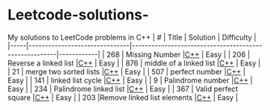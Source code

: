 # Leetcode-solutions-
My solutions to LeetCode problems in C++
| #   | Title                   | Solution                                              | Difficulty |
|-----|-------------------------------|-------------------------------------------------------|------------|
| 268 | Missing Number                |[C++](./268-%20missing%20number.cpp)                   | Easy       |
| 206 | Reverse a linked list         |[C++](206-%20Reverse%20linked%20list.cpp)              | Easy       |
| 876 | middle of a linked list       |[C++](876-%20Middle%20of%20the%20linked%20list.cpp)    | Easy       |
| 21  | merge two sorted lists        |[C++](21-%20Merge%20two%20sorted%20lists.cpp)          | Easy       |
| 507 | perfect number                |[C++](507-%20Perfect%20number.cpp)                     | Easy       |
| 141 | linked list cycle             |[C++](141-%20Linked%20list%20cycle.cpp)                | Easy       |
| 9   | Palindrome number             |[C++](9-%20Palindrome%20number.cpp)                    | Easy       |
| 234 | Palindrome linked list        |[C++](234-%20Palindrome%20linked%20list.cpp)           | Easy       |
| 367 | Valid perfect square          |[C++](367-%20Valid%20perfect%20square.cpp)             | Easy       |
| 203 |Remove linked list elements    |[C++](203-remove%20linked%20list%20elements.cpp)       | Easy       |
